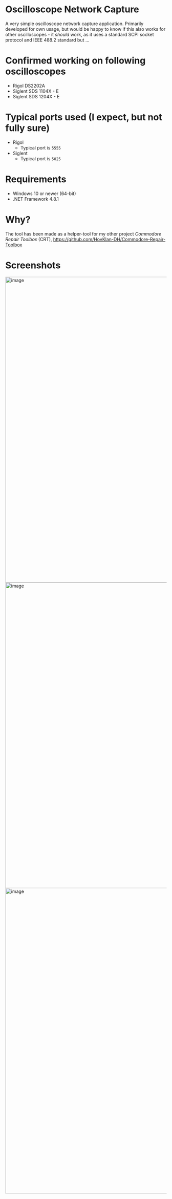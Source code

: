 # Oscilloscope Network Capture

A very simple oscilloscope network capture application. Primarily developed for own usage, but would be happy to know if this also works for other oscilloscopes - it _should_ work, as it uses a standard SCPI socket protocol and IEEE 488.2 standard but ...

# Confirmed working on following oscilloscopes

* Rigol DS2202A
* Siglent SDS 1104X - E
* Siglent SDS 1204X - E

# Typical ports used (I expect, but not fully sure)

* Rigol
  - Typical port is `5555` 
* Siglent
  - Typical port is `5025` 

# Requirements

* Windows 10 or newer (64-bit)
* .NET Framework 4.8.1

# Why?

The tool has been made as a helper-tool for my other project _Commodore Repair Toolbox_ (CRT), https://github.com/HovKlan-DH/Commodore-Repair-Toolbox

# Screenshots

<img width="1087" height="955" alt="image" src="https://github.com/user-attachments/assets/62d1c5ba-3461-4169-b5bf-dfd401e2cb14" />

<img width="1087" height="955" alt="image" src="https://github.com/user-attachments/assets/0e85df11-dd1b-4e92-a07f-120b3f4130f4" />

<img width="1087" height="955" alt="image" src="https://github.com/user-attachments/assets/e5acecef-3dd7-4131-8aa7-708dc036f253" />
